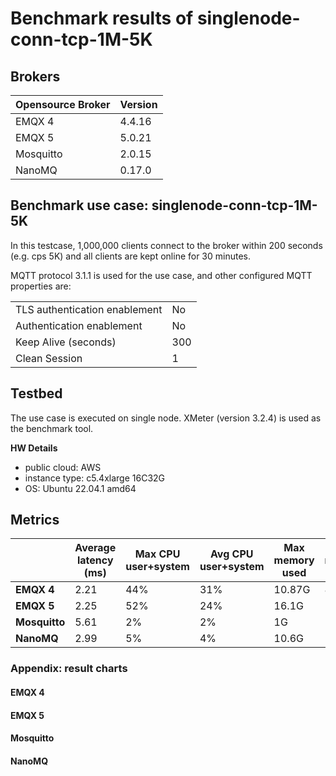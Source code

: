 # Benchmark results of singlenode-conn-tcp-1M-5K

## Brokers

| Opensource **Broker** | **Version** |
| --------------------- | ----------- |
| EMQX 4                | 4.4.16      |
| EMQX 5                | 5.0.21      |
| Mosquitto             | 2.0.15      |
| NanoMQ                | 0.17.0      |

## Benchmark use case: singlenode-conn-tcp-1M-5K

In this testcase, 1,000,000 clients connect to the broker within 200 seconds (e.g. cps 5K) and all clients are kept online for 30 minutes. 

MQTT protocol 3.1.1 is used for the use case, and other configured MQTT properties are:

<table>
	<tr>
		<td>TLS authentication enablement</td>
		<td>No</td>
	</tr>
	<tr>
		<td>Authentication enablement</td>
		<td>No</td>
	</tr>
	<tr>
		<td>Keep Alive (seconds)</td>
		<td>300</td>
	</tr>
	<tr>
		<td>Clean Session</td>
		<td>1</td>
	</tr>
</table>

## Testbed

The use case is executed on single node. XMeter (version 3.2.4) is used as the benchmark tool.

**HW Details**

- public cloud: AWS
- instance type: c5.4xlarge 16C32G
- OS: Ubuntu 22.04.1 amd64

## Metrics

|               | Average  latency (ms) | Max CPU user+system | Avg CPU user+system | Max memory used | Avg memory used |
| ------------- | --------------------- | ------------------- | ------------------- | --------------- | --------------- |
| **EMQX 4**    | 2.21                  | 44%                 | 31%                 | 10.87G          | 8.68G           |
| **EMQX 5**    | 2.25                  | 52%                 | 24%                 | 16.1G           | 12.1G           |
| **Mosquitto** | 5.61                  | 2%                  | 2%                  | 1G              | 1G              |
| **NanoMQ**    | 2.99                  | 5%                  | 4%                  | 10.6G           | 10.6G           |

###  Appendix: result charts

#### EMQX 4



#### EMQX 5



#### Mosquitto



#### NanoMQ